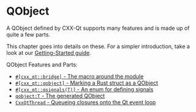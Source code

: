 <!--
SPDX-FileCopyrightText: 2021 Klarälvdalens Datakonsult AB, a KDAB Group company <info@kdab.com>
SPDX-FileContributor: Andrew Hayzen <andrew.hayzen@kdab.com>

SPDX-License-Identifier: MIT OR Apache-2.0
-->

# QObject

A QObject defined by CXX-Qt supports many features and is made up of quite a few parts.

This chapter goes into details on these.
For a simpler introduction, take a look at our [Getting-Started guide](../getting-started/index.md).

QObject Features and Parts:
  * [`#[cxx_qt::bridge]` - The macro around the module](./bridge-macro.md)
  * [`#[cxx_qt::qobject]` - Marking a Rust struct as a QObject](./qobject_struct.md)
  * [`#[cxx_qt::qsignals(T)]` - An enum for defining signals](./signals_enum.md)
  * [`qobject:T` - The generated QObject](./generated-qobject.md)
  * [`CxxQtThread` - Queueing closures onto the Qt event loop](./cxxqtthread.md)


